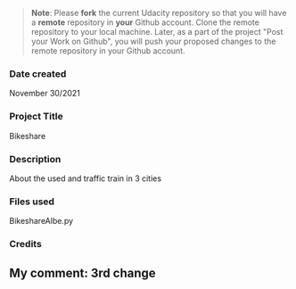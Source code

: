 >**Note**: Please **fork** the current Udacity repository so that you will have a **remote** repository in **your** Github account. Clone the remote repository to your local machine. Later, as a part of the project "Post your Work on Github", you will push your proposed changes to the remote repository in your Github account.

### Date created
November 30/2021

### Project Title
Bikeshare

### Description
About the used and traffic train in 3 cities

### Files used
BikeshareAlbe.py

### Credits

## My comment: 3rd change 




